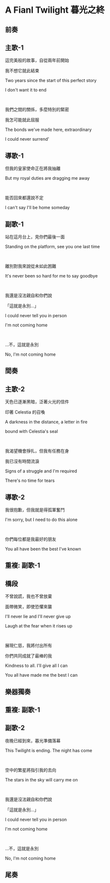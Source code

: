 # A Fianl Twilight 暮光之終

## 前奏

## 主歌-1

這完美般的故事，自從兩年前開始

我不想它就此結束

Two years since the start of this perfect story

I don't want it to end

<br>

我們之間的關係，多麼特別的緊密

我怎可能就此屈服

The bonds we've made here, extraordinary

I could never surrend'

## 導歌-1

但我的皇家使命正在將我抽離

But my royal duties are dragging me away

<br>

能否回來都還說不定

I can't say I'll be home someday

## 副歌-1

站在這月台上，見你們最後一面

Standing on the platform, see you one last time

<br>

離別對我來說從未如此困難

It's never been so hard for me to say goodbye

<br>

我還是沒法親自和你們說

「這就是永別...」

I could never tell you in person

I'm not coming home

<br>

...不，這就是永別

No, I'm not coming home

## 間奏

## 主歌-2

天色已逐漸黑暗，泛著火光的信件

印著 Celestia 的召喚

A darkness in the distance, a letter in fire

bound with Celestia's seal

<br>

我渴望機會掙扎，但我有任務在身

我已沒有時間流淚

Signs of a struggle and I'm required

There's no time for tears

## 導歌-2

我很抱歉，但我就是得孤軍奮鬥

I'm sorry, but I need to do this alone

<br>

你們每位都是我最好的朋友

You all have been the best I've known

## 重複: 副歌-1

## 橋段

不曾說謊，我也不曾放棄

面帶微笑，即使恐懼來襲

I'll never lie and I'll never give up

Laugh at the fear when it rises up

<br>

展現仁慈，我將付出所有

你們共同成就了最棒的我

Kindness to all. I'll give all I can

You all have made me the best I can

## 樂器獨奏

## 重複: 副歌-1

## 副歌-2

夜晚已經到來，暮光準備落幕

This Twilight is ending. The night has come

<br>

空中的繁星將指引我的去向

The stars in the sky will carry me on

<br>

我還是沒法親自和你們說

「這就是永別...」

I could never tell you in person

I'm not coming home

<br>

...不，這就是永別

No, I'm not coming home

## 尾奏

